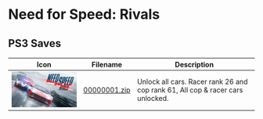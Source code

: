 # Need for Speed: Rivals

## PS3 Saves

| Icon | Filename | Description |
|------|----------|-------------|
| ![Need for Speed: Rivals](ICON0.PNG) | [00000001.zip](00000001.zip) | Unlock all cars. Racer rank 26 and cop rank 61, All cop & racer cars unlocked. |
